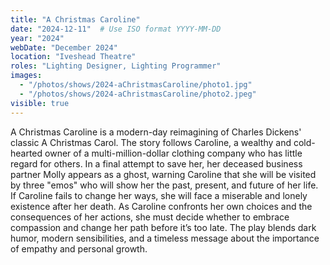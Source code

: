 ```yaml
---
title: "A Christmas Caroline"
date: "2024-12-11"  # Use ISO format YYYY-MM-DD
year: "2024"
webDate: "December 2024"
location: "Iveshead Theatre"
roles: "Lighting Designer, Lighting Programmer"
images:
  - "/photos/shows/2024-aChristmasCaroline/photo1.jpg"
  - "/photos/shows/2024-aChristmasCaroline/photo2.jpeg"
visible: true
---
```

A Christmas Caroline is a modern-day reimagining of Charles Dickens' classic A Christmas Carol. The story follows Caroline, a wealthy and cold-hearted owner of a multi-million-dollar clothing company who has little regard for others. In a final attempt to save her, her deceased business partner Molly appears as a ghost, warning Caroline that she will be visited by three "emos" who will show her the past, present, and future of her life. If Caroline fails to change her ways, she will face a miserable and lonely existence after her death. As Caroline confronts her own choices and the consequences of her actions, she must decide whether to embrace compassion and change her path before it’s too late. The play blends dark humor, modern sensibilities, and a timeless message about the importance of empathy and personal growth.